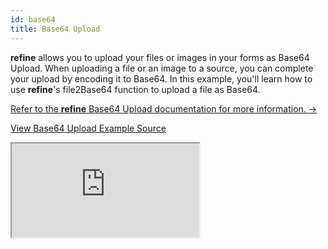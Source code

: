 ```yaml
---
id: base64
title: Base64 Upload
---
```


**refine** allows you to upload your files or images in your forms as Base64 Upload. When uploading a file or an image to a source, you can complete your upload by encoding it to Base64. In this example, you'll learn how to use **refine**'s file2Base64 function to upload a file as Base64.

[Refer to the **refine** Base64 Upload documentation for more information. →](/docs/guides-and-concepts/upload/base64-upload/)

[View Base64 Upload Example Source](https://github.com/pankod/refine/tree/master/examples/upload/base64Upload)

<iframe src="https://codesandbox.io/embed/github/pankod/refine/tree/master/examples/upload/antd/base64?autoresize=1&fontsize=14&theme=dark&view=preview"
    style={{width: "100%", height:"80vh", border: "0px", borderRadius: "8px", overflow:"hidden"}}
    title="refine-base64-upload-example"
    allow="accelerometer; ambient-light-sensor; camera; encrypted-media; geolocation; gyroscope; hid; microphone; midi; payment; usb; vr; xr-spatial-tracking"
    sandbox="allow-forms allow-modals allow-popups allow-presentation allow-same-origin allow-scripts"
></iframe>

